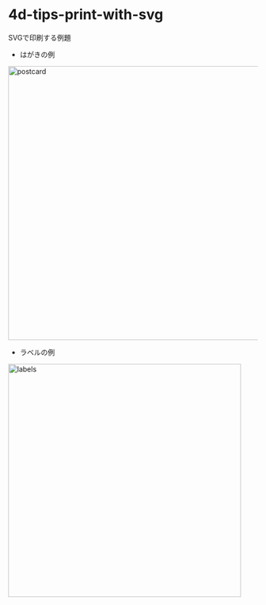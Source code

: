 # 4d-tips-print-with-svg
SVGで印刷する例題

* はがきの例
<img width="552" alt="postcard" src="https://user-images.githubusercontent.com/1725068/102084128-07923a80-3e58-11eb-9392-b3e73f1ed86a.png">

* ラベルの例
<img width="470" alt="labels" src="https://user-images.githubusercontent.com/1725068/102084115-019c5980-3e58-11eb-8baf-7dc793aa9e77.png">
